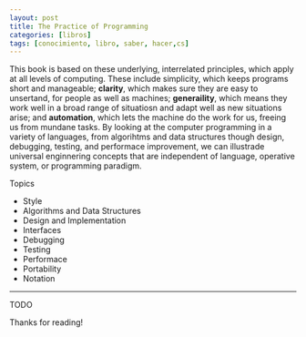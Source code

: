 ```yaml
---
layout: post
title: The Practice of Programming
categories: [libros]
tags: [conocimiento, libro, saber, hacer,cs]
---
```


<!--Resumen-->

This book is based on these underlying, interrelated principles, which apply at all levels of computing. These include simplicity, which keeps programs  short and manageable; **clarity**, which makes sure they are easy to unsertand, for people as well as machines; **generaility**, which means they work well in a broad range of situatiosn and adapt well as new situations arise; and **automation**, which lets the machine do the work for us, freeing us from mundane tasks. By looking at the computer programming in a variety of languages, from algorihtms and data structures though design, debugging, testing, and performace improvement, we can illustrade universal enginnering concepts that are independent of language, operative system, or programming paradigm.

Topics 

- Style
- Algorithms and Data Structures
- Design and Implementation
- Interfaces
- Debugging
- Testing
- Performace
- Portability
- Notation

---

<!--more-->
TODO
  
Thanks for reading!